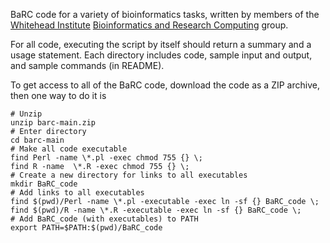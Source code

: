 BaRC code for a variety of bioinformatics tasks, written by members of the 
[Whitehead Institute](https://wi.mit.edu/) [Bioinformatics and Research Computing](http://barc.wi.mit.edu/) group.

For all code, executing the script by itself should return a summary and a usage statement.
Each directory includes code, sample input and output, and sample commands (in README).

To get access to all of the BaRC code, download the code as a ZIP archive, then one way to do it is

```
# Unzip
unzip barc-main.zip
# Enter directory
cd barc-main
# Make all code executable
find Perl -name \*.pl -exec chmod 755 {} \;
find R -name  \*.R -exec chmod 755 {} \;
# Create a new directory for links to all executables
mkdir BaRC_code
# Add links to all executables
find $(pwd)/Perl -name \*.pl -executable -exec ln -sf {} BaRC_code \;
find $(pwd)/R -name \*.R -executable -exec ln -sf {} BaRC_code \;
# Add BaRC_code (with executables) to PATH
export PATH=$PATH:$(pwd)/BaRC_code
```
